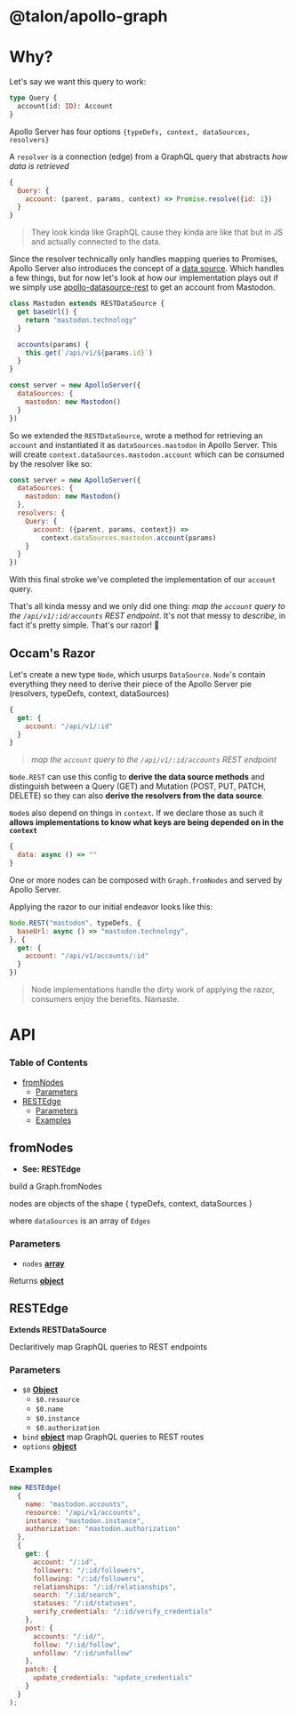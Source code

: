 # @talon/apollo-graph

# Why?

Let's say we want this query to work:

```graphql
type Query {
  account(id: ID): Account
}
```

Apollo Server has four options `{typeDefs, context, dataSources, resolvers}`

A `resolver` is a connection (edge) from a GraphQL query that abstracts _how data is retrieved_

```js
{
  Query: {
    account: (parent, params, context) => Promise.resolve({id: 1})
  }
}
```
> They look kinda like GraphQL cause they kinda are like that but in JS and actually connected to the data.

Since the resolver technically only handles mapping queries to Promises, Apollo Server also introduces the concept of a [data source](https://www.npmjs.com/package/apollo-datasource). Which handles a few things, but for now let's look at how our implementation plays out if we simply use [apollo-datasource-rest](https://www.npmjs.com/package/apollo-datasource-rest) to get an account from Mastodon.

```js
class Mastodon extends RESTDataSource {
  get baseUrl() {
    return "mastodon.technology"
  }

  accounts(params) {
    this.get(`/api/v1/${params.id}`)
  }
}

const server = new ApolloServer({
  dataSources: {
    mastodon: new Mastodon()
  }
})
```

So we extended the `RESTDataSource`, wrote a method for retrieving an `account` and instantiated it as `dataSources.mastodon` in Apollo Server. This will create `context.dataSources.mastodon.account` which can be consumed by the resolver like so:

```js
const server = new ApolloServer({
  dataSources: {
    mastodon: new Mastodon()
  },
  resolvers: {
    Query: {
      account: ({parent, params, context}) => 
        context.dataSources.mastodon.account(params)
    }
  }
})
```

With this final stroke we've completed the implementation of our `account` query.

That's all kinda messy and we only did one thing: _map the `account` query to the `/api/v1/:id/accounts` REST endpoint_. It's not that messy to _describe_, in fact it's pretty simple. That's our razor! 🔪

## Occam's Razor

Let's create a new type `Node`, which usurps `DataSource`. `Node`'s contain everything they need to derive their piece of the Apollo Server pie (resolvers, typeDefs, context, dataSources)

 ```js
 {
   get: {
     account: "/api/v1/:id"
   }
 }
 ```
> _map the `account` query to the `/api/v1/:id/accounts` REST endpoint_

`Node.REST` can use this config to **derive the data source methods** and distinguish between a Query (GET) and Mutation (POST, PUT, PATCH, DELETE) so they can also **derive the resolvers from the data source**.

`Node`s also depend on things in `context`. If we declare those as such it **allows implementations to know what keys are being depended on in the `context`**
```js
{
  data: async () => ""
}
```

One or more nodes can be composed with `Graph.fromNodes` and served by Apollo Server.

Applying the razor to our initial endeavor looks like this:
```js
Node.REST("mastodon", typeDefs, {
  baseUrl: async () => "mastodon.technology",
}, {
  get: {
    account: "/api/v1/accounts/:id"
  }
})
```
> Node implementations handle the dirty work of applying the razor, consumers enjoy the benefits. Namaste.

# API

<!-- Generated by documentation.js. Update this documentation by updating the source code. -->

### Table of Contents

- [fromNodes](#fromnodes)
  - [Parameters](#parameters)
- [RESTEdge](#restedge)
  - [Parameters](#parameters-1)
  - [Examples](#examples)

## fromNodes

- **See: RESTEdge**

build a Graph.fromNodes

nodes are objects of the shape
{ typeDefs, context, dataSources }

where `dataSources` is an array of `Edges`

### Parameters

- `nodes` **[array](https://developer.mozilla.org/docs/Web/JavaScript/Reference/Global_Objects/Array)**

Returns **[object](https://developer.mozilla.org/docs/Web/JavaScript/Reference/Global_Objects/Object)**

## RESTEdge

**Extends RESTDataSource**

Declaritively map GraphQL queries to REST endpoints

### Parameters

- `$0` **[Object](https://developer.mozilla.org/docs/Web/JavaScript/Reference/Global_Objects/Object)**
  - `$0.resource`
  - `$0.name`
  - `$0.instance`
  - `$0.authorization`
- `bind` **[object](https://developer.mozilla.org/docs/Web/JavaScript/Reference/Global_Objects/Object)** map GraphQL queries to REST routes
- `options` **[object](https://developer.mozilla.org/docs/Web/JavaScript/Reference/Global_Objects/Object)**

### Examples

```javascript
new RESTEdge(
  {
    name: "mastodon.accounts",
    resource: "/api/v1/accounts",
    instance: "mastodon.instance",
    authorization: "mastodon.authorization"
  },
  {
    get: {
      account: "/:id",
      followers: "/:id/followers",
      following: "/:id/followers",
      relationships: "/:id/relationships",
      search: "/:id/search",
      statuses: "/:id/statuses",
      verify_credentials: "/:id/verify_credentials"
    },
    post: {
      accounts: "/:id/",
      follow: "/:id/follow",
      unfollow: "/:id/unfollow"
    },
    patch: {
      update_credentials: "update_credentials"
    }
  }
);
```
